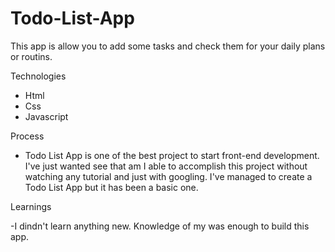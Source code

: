 # Todo-List-App
This app is allow you to add some tasks and check them for your daily plans or routins. 

Technologies

- Html
- Css
- Javascript

Process

- Todo List App is one of the best project to start front-end development. I've just wanted see that am I able to accomplish this project without watching any tutorial and just with googling. I've managed to create a Todo List App but it has been a basic one.

Learnings

-I dindn't learn anything new. Knowledge of my was enough to build this app.

